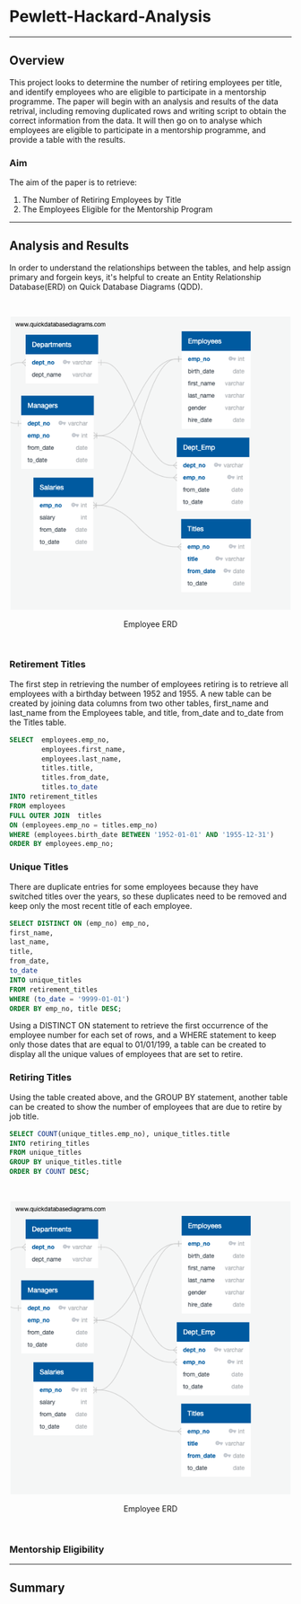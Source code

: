 # Pewlett-Hackard-Analysis

---
## Overview 

This project looks to determine the number of retiring employees per title, and identify employees who are eligible to participate in a mentorship programme. The paper will begin with an analysis and results of the data retrival, including removing duplicated rows and writing script to obtain the correct information from the data. It will then go on to analyse which employees are eligible to participate in a mentorship programme, and provide a table with the results. 

### Aim 

The aim of the paper is to retrieve:
  1. The Number of Retiring Employees by Title
  2. The Employees Eligible for the Mentorship Program

---
## Analysis and Results 

In order to understand the relationships between the tables, and help assign primary and forgein keys, it's helpful to create an Entity Relationship Database(ERD) on Quick Database Diagrams (QDD). 

<br />
<p align="center">
<img src="EmployeeDB.png" width="500">
</p>
<p align="center">
Employee ERD
</p>
<br />

### Retirement Titles 

The first step in retrieving the number of employees retiring is to retrieve all employees with a birthday between 1952 and 1955. A new table can be created by joining data columns from two other tables, first_name and last_name from the Employees table, and title, from_date and to_date from the Titles table. 

``` sql
SELECT  employees.emp_no,
		employees.first_name,
		employees.last_name,
		titles.title,
		titles.from_date,
		titles.to_date
INTO retirement_titles
FROM employees
FULL OUTER JOIN  titles
ON (employees.emp_no = titles.emp_no)
WHERE (employees.birth_date BETWEEN '1952-01-01' AND '1955-12-31')
ORDER BY employees.emp_no;
```

### Unique Titles 

There are duplicate entries for some employees because they have switched titles over the years, so these duplicates need to be removed and keep only the most recent title of each employee.

``` sql
SELECT DISTINCT ON (emp_no) emp_no,
first_name,
last_name,
title,
from_date,
to_date
INTO unique_titles
FROM retirement_titles
WHERE (to_date = '9999-01-01')
ORDER BY emp_no, title DESC;
```

Using a DISTINCT ON statement to retrieve the first occurrence of the employee number for each set of rows, and a WHERE statement to keep only those dates that are equal to 01/01/199, a table can be created to display all the unique values of employees that are set to retire. 

### Retiring Titles 

Using the table created above, and the GROUP BY statement, another table can be created to show the number of employees that are due to retire by job title. 

``` sql
SELECT COUNT(unique_titles.emp_no), unique_titles.title
INTO retiring_titles
FROM unique_titles
GROUP BY unique_titles.title
ORDER BY COUNT DESC;
```
<br />
<p align="center">
<img src="EmployeeDB.png" width="500">
</p>
<p align="center">
Employee ERD
</p>
<br />


### Mentorship Eligibility 

---
## Summary 
